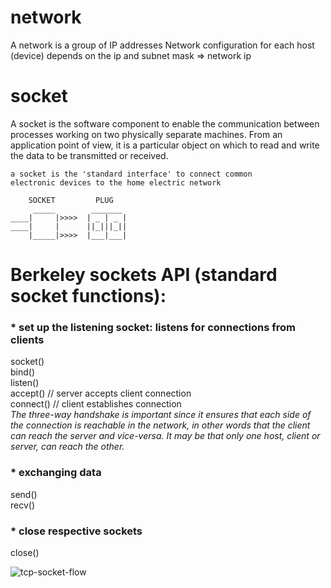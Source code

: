 # network
A network is a group of IP addresses
Network configuration for each host (device) depends on the ip and subnet mask => network ip

# socket
A socket is the software component to enable the communication between processes working on two physically separate machines. 
From an application point of view, it is a particular object on which to read and write the data to be transmitted or received. 
~~~
a socket is the 'standard interface' to connect common 
electronic devices to the home electric network

    SOCKET         PLUG
     _____        _______
____|     |>>>>  | _ | _ |
____|     |      ||_|||_||
    |_____|>>>>  |___|___|
~~~


# Berkeley sockets API (standard socket functions):
### * set up the listening socket: listens for connections from clients
socket() \
bind() \
listen() \
accept() // server accepts client connection \
connect() // client establishes connection \
_The three-way handshake is important since it ensures that each side of the connection is reachable in the network,
in other words that the client can reach the server and vice-versa. 
It may be that only one host, client or server, can reach the other._

### * exchanging data
send() \
recv()

### * close respective sockets
close()

![tcp-socket-flow](https://user-images.githubusercontent.com/17080117/147975429-3615c769-ca89-45a3-90c0-324b24c08d82.png)


